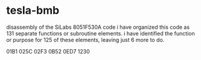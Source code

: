 # tesla-bmb
disassembly of the SiLabs 8051F530A code
i have organized this code as 131 separate functions or subroutine elements.
i have identified the function or purpose for 125 of these elements, leaving just 6 more to do. 

01B1
025C
02F3
0B52
0ED7
1230
